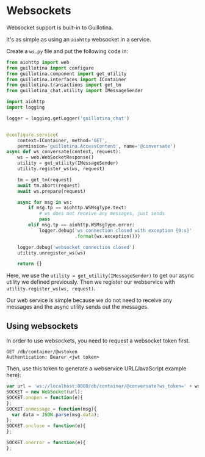 # Websockets

Websocket support is built-in to Guillotina.

It's as simple as using an `aiohttp` websocket in a service.

Create a `ws.py` file and put the following code in:


```python
from aiohttp import web
from guillotina import configure
from guillotina.component import get_utility
from guillotina.interfaces import IContainer
from guillotina.transactions import get_tm
from guillotina_chat.utility import IMessageSender

import aiohttp
import logging

logger = logging.getLogger('guillotina_chat')


@configure.service(
    context=IContainer, method='GET',
    permission='guillotina.AccessContent', name='@conversate')
async def ws_conversate(context, request):
    ws = web.WebSocketResponse()
    utility = get_utility(IMessageSender)
    utility.register_ws(ws, request)

    tm = get_tm(request)
    await tm.abort(request)
    await ws.prepare(request)

    async for msg in ws:
        if msg.tp == aiohttp.WSMsgType.text:
            # ws does not receive any messages, just sends
            pass
        elif msg.tp == aiohttp.WSMsgType.error:
            logger.debug('ws connection closed with exception {0:s}'
                         .format(ws.exception()))

    logger.debug('websocket connection closed')
    utility.unregister_ws(ws)

    return {}
```


Here, we use the `utility = get_utility(IMessageSender)` to get our async
utility we defined previously. Then we register our webservice with
`utility.register_ws(ws, request)`.

Our web service is simple because we do not need to receive any messages and
the async utility sends out the messages.


## Using websockets

In order to use websockets, you need to request a websocket token first.

```
GET /db/container/@wstoken
Authentication: Bearer <jwt token>
```

Then, use this token to generate a webservice URL(JavaScript example here):

```javascript
var url = 'ws://localhost:8080/db/container/@conversate?ws_token=' + ws_token;
SOCKET = new WebSocket(url);
SOCKET.onopen = function(e){
};
SOCKET.onmessage = function(msg){
  var data = JSON.parse(msg.data);
};
SOCKET.onclose = function(e){
};

SOCKET.onerror = function(e){
};
```
